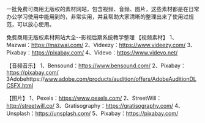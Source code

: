 
一批免费可商用无版权的素材网站，包含视频、音频、图片，这些素材都是在日常办公学习使用中能用到的，非常实用，并且帮助大家清晰的整理出来了使用过规范，可以放心使用。

免费商用无版权素材网站大全--影视后期系统教学整理
【视频素材】
1、Mazwai：https://mazwai.com/
2、Videezy：https://www.videezy.com/
3、Pixabay：https://pixabay.com/
4、Videvo：https://www.videvo.net/

【音频音乐】
1、Bensound：https://www.bensound.com/
2、Pixabay：https://pixabay.com/
3Adobehttps://www.adobe.com/products/audition/offers/AdobeAuditionDLCSFX.html

【图片】
1、Pexels：https://www.pexels.com/
2、StreetWill：http://streetwill.co/
3、Gratisography：https://gratisography.com/
4、Unsplash：https://unsplash.com/
5、Pixabay：https://pixabay.com/